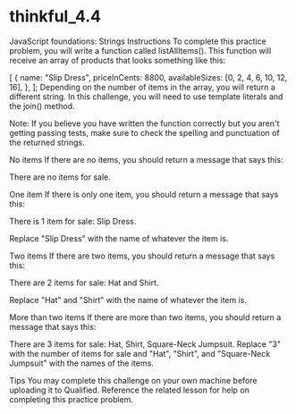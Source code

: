 # thinkful_4.4

JavaScript foundations: Strings
Instructions
To complete this practice problem, you will write a function called listAllItems(). This function will receive an array of products that looks something like this:

[
  {
    name: "Slip Dress",
    priceInCents: 8800,
    availableSizes: [0, 2, 4, 6, 10, 12, 16],
  },
];
Depending on the number of items in the array, you will return a different string. In this challenge, you will need to use template literals and the join() method.

Note: If you believe you have written the function correctly but you aren't getting passing tests, make sure to check the spelling and punctuation of the returned strings.

No items
If there are no items, you should return a message that says this:

There are no items for sale.

One item
If there is only one item, you should return a message that says this:

There is 1 item for sale: Slip Dress.

Replace "Slip Dress" with the name of whatever the item is.

Two items
If there are two items, you should return a message that says this:

There are 2 items for sale: Hat and Shirt.

Replace "Hat" and "Shirt" with the name of whatever the item is.

More than two items
If there are more than two items, you should return a message that says this:

There are 3 items for sale: Hat, Shirt, Square-Neck Jumpsuit.
Replace "3" with the number of items for sale and "Hat", "Shirt", and "Square-Neck Jumpsuit" with the names of the items.

Tips
You may complete this challenge on your own machine before uploading it to Qualified.
Reference the related lesson for help on completing this practice problem.
